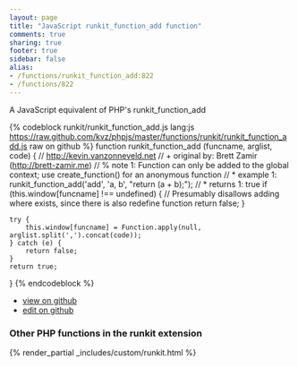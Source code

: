 ```yaml
---
layout: page
title: "JavaScript runkit_function_add function"
comments: true
sharing: true
footer: true
sidebar: false
alias:
- /functions/runkit_function_add:822
- /functions/822
---
```

<!-- Generated by Rakefile:build -->
A JavaScript equivalent of PHP's runkit_function_add

{% codeblock runkit/runkit_function_add.js lang:js https://raw.github.com/kvz/phpjs/master/functions/runkit/runkit_function_add.js raw on github %}
function runkit_function_add (funcname, arglist, code) {
    // http://kevin.vanzonneveld.net
    // +   original by: Brett Zamir (http://brett-zamir.me)
    // %          note 1: Function can only be added to the global context; use create_function() for an anonymous function
    // *     example 1: runkit_function_add('add', 'a, b', "return (a + b);");
    // *     returns 1: true
    if (this.window[funcname] !== undefined) { // Presumably disallows adding where exists, since there is also redefine function
        return false;
    }

    try {
        this.window[funcname] = Function.apply(null, arglist.split(',').concat(code));
    } catch (e) {
        return false;
    }
    return true;
}
{% endcodeblock %}

 - [view on github](https://github.com/kvz/phpjs/blob/master/functions/runkit/runkit_function_add.js)
 - [edit on github](https://github.com/kvz/phpjs/edit/master/functions/runkit/runkit_function_add.js)

### Other PHP functions in the runkit extension
{% render_partial _includes/custom/runkit.html %}

